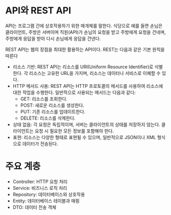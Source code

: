 # API와 REST API
API는 프로그램 간에 상호작용하기 위한 매개체를 말한다. 식당으로 예를 들면 손님은 클라이언트, 주방은 서버이며 직원(API)가 손님의 요청을 받고 주방에게 요청을 건네며, 주방에게 응답을 받아 다시 손님에게 응답을 건넨다.

REST API는 웹의 장점을 최대한 활용하는 API이다. REST는 다음과 같은 기본 원칙을 따른다
- 리소스 기반: REST API는 리소스를 URI(Uniform Resource Identifier)로 식별한다. 각 리소스는 고유한 URL을 가지며, 리소스는 데이터나 서비스로 이해할 수 있다.
- HTTP 메서드 사용: REST API는 HTTP 프로토콜의 메서드를 사용하여 리소스에 대한 작업을 수행한다. 일반적으로 사용되는 메서드는 다음과 같다:
	- GET: 리소스를 조회한다.
	- POST: 새로운 리소스를 생성한다.
	- PUT: 기존 리소스를 업데이트한다.
	- DELETE: 리소스를 삭제한다.
- 상태 없음: 각 요청은 독립적이며, 서버는 클라이언트의 상태를 저장하지 않는다. 클라이언트는 요청 시 필요한 모든 정보를 포함해야 한다.
- 표현: 리소스는 다양한 형태로 표현될 수 있으며, 일반적으로 JSON이나 XML 형식으로 데이터가 전송된다.

# 주요 계층
- Controller: HTTP 요청 처리
- Service: 비즈니스 로직 처리
- Repository: 데이터베이스와 상호작용
- Entity: 데이터베이스 테이블과 매핑
- DTO: 데이터 전송 객체

